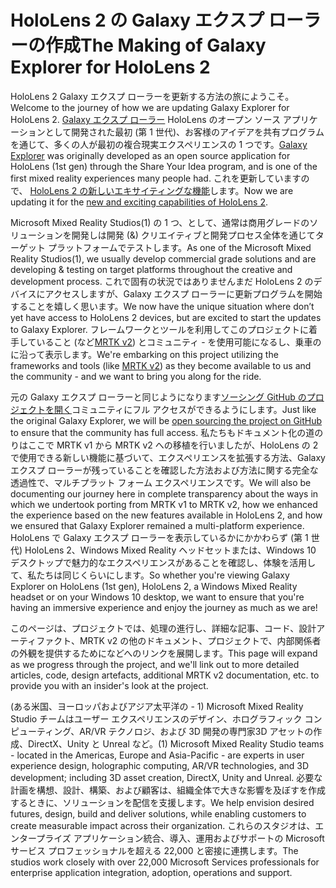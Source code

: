 # <a name="the-making-of-galaxy-explorer-for-hololens-2"></a><span data-ttu-id="40585-101">HoloLens 2 の Galaxy エクスプ ローラーの作成</span><span class="sxs-lookup"><span data-stu-id="40585-101">The Making of Galaxy Explorer for HoloLens 2</span></span>

<span data-ttu-id="40585-102">HoloLens 2 Galaxy エクスプ ローラーを更新する方法の旅にようこそ。</span><span class="sxs-lookup"><span data-stu-id="40585-102">Welcome to the journey of how we are updating Galaxy Explorer for HoloLens 2.</span></span> <span data-ttu-id="40585-103">[Galaxy エクスプ ローラー](https://docs.microsoft.com/en-us/windows/mixed-reality/galaxy-explorer "Galaxy エクスプ ローラー") HoloLens のオープン ソース アプリケーションとして開発された最初 (第 1 世代)、お客様のアイデアを共有プログラムを通じて、多くの人が最初の複合現実エクスペリエンスの 1 つです。</span><span class="sxs-lookup"><span data-stu-id="40585-103">[Galaxy Explorer](https://docs.microsoft.com/en-us/windows/mixed-reality/galaxy-explorer "Galaxy Explorer") was originally developed as an open source application for HoloLens (1st gen) through the Share Your Idea program, and is one of the first mixed reality experiences many people had.</span></span> <span data-ttu-id="40585-104">これを更新していますので、 [HoloLens 2 の新しいエキサイティングな機能](https://www.microsoft.com/en-gb/hololens/hardware)します。</span><span class="sxs-lookup"><span data-stu-id="40585-104">Now we are updating it for the [new and exciting capabilities of HoloLens 2](https://www.microsoft.com/en-gb/hololens/hardware).</span></span>

<span data-ttu-id="40585-105">Microsoft Mixed Reality Studios(1) の 1 つ、として、通常は商用グレードのソリューションを開発しは開発 (&) クリエイティブと開発プロセス全体を通じてターゲット プラットフォームでテストします。</span><span class="sxs-lookup"><span data-stu-id="40585-105">As one of the Microsoft Mixed Reality Studios(1), we usually develop commercial grade solutions and are developing & testing on target platforms throughout the creative and development process.</span></span> <span data-ttu-id="40585-106">これで固有の状況ではありませんまだ HoloLens 2 のデバイスにアクセスしますが、Galaxy エクスプ ローラーに更新プログラムを開始することを嬉しく思います。</span><span class="sxs-lookup"><span data-stu-id="40585-106">We now have the unique situation where don’t yet have access to HoloLens 2 devices, but are excited to start the updates to Galaxy Explorer.</span></span> <span data-ttu-id="40585-107">フレームワークとツールを利用してこのプロジェクトに着手していること (など[MRTK v2](https://microsoft.github.io/MixedRealityToolkit-Unity/Documentation/GettingStartedWithTheMRTK.html)) とコミュニティ - を使用可能になるし、乗車のに沿って表示します。</span><span class="sxs-lookup"><span data-stu-id="40585-107">We're embarking on this project utilizing the frameworks and tools (like [MRTK v2](https://microsoft.github.io/MixedRealityToolkit-Unity/Documentation/GettingStartedWithTheMRTK.html)) as they become available to us and the community - and we want to bring you along for the ride.</span></span>

<span data-ttu-id="40585-108">元の Galaxy エクスプ ローラーと同じようになります[ソーシング GitHub のプロジェクトを開く](https://github.com/Microsoft/GalaxyExplorer)コミュニティにフル アクセスができるようにします。</span><span class="sxs-lookup"><span data-stu-id="40585-108">Just like the original Galaxy Explorer, we will be [open sourcing the project on GitHub](https://github.com/Microsoft/GalaxyExplorer) to ensure that the community has full access.</span></span> <span data-ttu-id="40585-109">私たちもドキュメント化の道のりはここで MRTK v1 から MRTK v2 への移植を行いましたが、HoloLens の 2 で使用できる新しい機能に基づいて、エクスペリエンスを拡張する方法、Galaxy エクスプ ローラーが残っていることを確認した方法および方法に関する完全な透過性で、マルチプラット フォーム エクスペリエンスです。</span><span class="sxs-lookup"><span data-stu-id="40585-109">We will also be documenting our journey here in complete transparency about the ways in which we undertook porting from MRTK v1 to MRTK v2, how we enhanced the experience based on the new features available in HoloLens 2, and how we ensured that Galaxy Explorer remained a multi-platform experience.</span></span> <span data-ttu-id="40585-110">HoloLens で Galaxy エクスプ ローラーを表示しているかにかかわらず (第 1 世代) HoloLens 2、Windows Mixed Reality ヘッドセットまたは、Windows 10 デスクトップで魅力的なエクスペリエンスがあることを確認し、体験を活用して、私たちは同じくらいにします。</span><span class="sxs-lookup"><span data-stu-id="40585-110">So whether you're viewing Galaxy Explorer on HoloLens (1st gen), HoloLens 2, a Windows Mixed Reality headset or on your Windows 10 desktop, we want to ensure that you're having an immersive experience and enjoy the journey as much as we are!</span></span>

<span data-ttu-id="40585-111">このページは、プロジェクトでは、処理の進行し、詳細な記事、コード、設計アーティファクト、MRTK v2 の他のドキュメント、プロジェクトで、内部関係者の外観を提供するためになどへのリンクを展開します。</span><span class="sxs-lookup"><span data-stu-id="40585-111">This page will expand as we progress through the project, and we'll link out to more detailed articles, code, design artefacts, additional MRTK v2 documentation, etc. to provide you with an insider's look at the project.</span></span>



<span data-ttu-id="40585-112">(ある米国、ヨーロッパおよびアジア太平洋の - 1) Microsoft Mixed Reality Studio チームはユーザー エクスペリエンスのデザイン、ホログラフィック コンピューティング、AR/VR テクノロジ、および 3D 開発の専門家3D アセットの作成、DirectX、Unity と Unreal など。</span><span class="sxs-lookup"><span data-stu-id="40585-112">(1) Microsoft Mixed Reality Studio teams - located in the Americas, Europe and Asia-Pacific - are experts in user experience design, holographic computing, AR/VR technologies, and 3D development; including 3D asset creation, DirectX, Unity and Unreal.</span></span> <span data-ttu-id="40585-113">必要な計画を構想、設計、構築、および顧客は、組織全体で大きな影響を及ぼすを作成するときに、ソリューションを配信を支援します。</span><span class="sxs-lookup"><span data-stu-id="40585-113">We help envision desired futures, design, build and deliver solutions, while enabling customers to create measurable impact across their organization.</span></span> <span data-ttu-id="40585-114">これらのスタジオは、エンタープライズ アプリケーション統合、導入、運用およびサポートの Microsoft サービス プロフェッショナルを超える 22,000 と密接に連携します。</span><span class="sxs-lookup"><span data-stu-id="40585-114">The studios work closely with over 22,000 Microsoft Services professionals for enterprise application integration, adoption, operations and support.</span></span>
